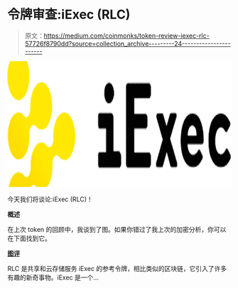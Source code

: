 # 令牌审查:iExec (RLC)

> 原文：<https://medium.com/coinmonks/token-review-iexec-rlc-57726f8790dd?source=collection_archive---------24----------------------->

![](img/ffdc3f3b86c6753c915837c96382f0c4.png)

今天我们将谈论:iExec (RLC)！

**概述**

在上次 token 的回顾中，我谈到了图。如果你错过了我上次的加密分析，你可以在下面找到它。

[**图评**](/coinmonks/token-review-the-graph-grt-8983d7efb558?source=your_stories_page-------------------------------------)

RLC 是共享和云存储服务 iExec 的参考令牌，相比类似的区块链，它引入了许多有趣的新奇事物。iExec 是一个…